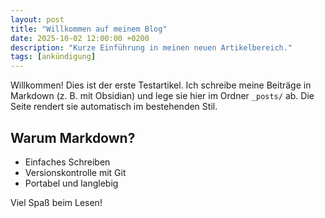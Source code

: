 ```yaml
---
layout: post
title: "Willkommen auf meinem Blog"
date: 2025-10-02 12:00:00 +0200
description: "Kurze Einführung in meinen neuen Artikelbereich."
tags: [ankündigung]
---
```


Willkommen! Dies ist der erste Testartikel. Ich schreibe meine Beiträge in Markdown (z. B. mit Obsidian) und lege sie hier im Ordner `_posts/` ab. Die Seite rendert sie automatisch im bestehenden Stil.

## Warum Markdown?

- Einfaches Schreiben
- Versionskontrolle mit Git
- Portabel und langlebig

Viel Spaß beim Lesen!


